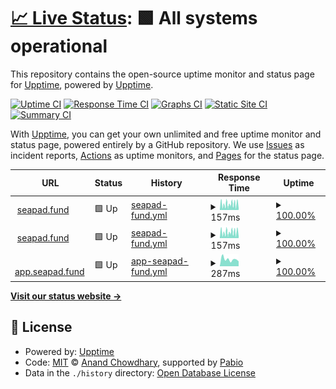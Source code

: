 # [📈 Live Status](https://upptime.github.io/upptime): <!--live status--> **🟩 All systems operational**

This repository contains the open-source uptime monitor and status page for [Upptime](https://upptime.js.org), powered by [Upptime](https://github.com/upptime/upptime).

[![Uptime CI](https://github.com/seapad-fund/upptime/workflows/Uptime%20CI/badge.svg)](https://github.com/seapad-fund/upptime/actions?query=workflow%3A%22Uptime+CI%22)
[![Response Time CI](https://github.com/seapad-fund/upptime/workflows/Response%20Time%20CI/badge.svg)](https://github.com/seapad-fund/upptime/actions?query=workflow%3A%22Response+Time+CI%22)
[![Graphs CI](https://github.com/seapad-fund/upptime/workflows/Graphs%20CI/badge.svg)](https://github.com/seapad-fund/upptime/actions?query=workflow%3A%22Graphs+CI%22)
[![Static Site CI](https://github.com/seapad-fund/upptime/workflows/Static%20Site%20CI/badge.svg)](https://github.com/seapad-fund/upptime/actions?query=workflow%3A%22Static+Site+CI%22)
[![Summary CI](https://github.com/seapad-fund/upptime/workflows/Summary%20CI/badge.svg)](https://github.com/seapad-fund/upptime/actions?query=workflow%3A%22Summary+CI%22)

With [Upptime](https://upptime.js.org), you can get your own unlimited and free uptime monitor and status page, powered entirely by a GitHub repository. We use [Issues](https://github.com/upptime/upptime/issues) as incident reports, [Actions](https://github.com/seapad-fund/upptime/actions) as uptime monitors, and [Pages](https://upptime.github.io/upptime) for the status page.

<!--start: status pages-->
<!-- This summary is generated by Upptime (https://github.com/upptime/upptime) -->
<!-- Do not edit this manually, your changes will be overwritten -->
<!-- prettier-ignore -->
| URL | Status | History | Response Time | Uptime |
| --- | ------ | ------- | ------------- | ------ |
| <img alt="" src="https://icons.duckduckgo.com/ip3/seapad.fund.ico" height="13"> [seapad.fund](https://seapad.fund) | 🟩 Up | [seapad-fund.yml](https://github.com/seapad-fund/upptime/commits/HEAD/history/seapad-fund.yml) | <details><summary><img alt="Response time graph" src="./graphs/seapad-fund/response-time-week.png" height="20"> 157ms</summary><br><a href="https://seapad-fund.github.io/upptime/history/seapad-fund"><img alt="Response time 161" src="https://img.shields.io/endpoint?url=https%3A%2F%2Fraw.githubusercontent.com%2Fseapad-fund%2Fupptime%2FHEAD%2Fapi%2Fseapad-fund%2Fresponse-time.json"></a><br><a href="https://seapad-fund.github.io/upptime/history/seapad-fund"><img alt="24-hour response time 209" src="https://img.shields.io/endpoint?url=https%3A%2F%2Fraw.githubusercontent.com%2Fseapad-fund%2Fupptime%2FHEAD%2Fapi%2Fseapad-fund%2Fresponse-time-day.json"></a><br><a href="https://seapad-fund.github.io/upptime/history/seapad-fund"><img alt="7-day response time 157" src="https://img.shields.io/endpoint?url=https%3A%2F%2Fraw.githubusercontent.com%2Fseapad-fund%2Fupptime%2FHEAD%2Fapi%2Fseapad-fund%2Fresponse-time-week.json"></a><br><a href="https://seapad-fund.github.io/upptime/history/seapad-fund"><img alt="30-day response time 167" src="https://img.shields.io/endpoint?url=https%3A%2F%2Fraw.githubusercontent.com%2Fseapad-fund%2Fupptime%2FHEAD%2Fapi%2Fseapad-fund%2Fresponse-time-month.json"></a><br><a href="https://seapad-fund.github.io/upptime/history/seapad-fund"><img alt="1-year response time 161" src="https://img.shields.io/endpoint?url=https%3A%2F%2Fraw.githubusercontent.com%2Fseapad-fund%2Fupptime%2FHEAD%2Fapi%2Fseapad-fund%2Fresponse-time-year.json"></a></details> | <details><summary><a href="https://seapad-fund.github.io/upptime/history/seapad-fund">100.00%</a></summary><a href="https://seapad-fund.github.io/upptime/history/seapad-fund"><img alt="All-time uptime 100.00%" src="https://img.shields.io/endpoint?url=https%3A%2F%2Fraw.githubusercontent.com%2Fseapad-fund%2Fupptime%2FHEAD%2Fapi%2Fseapad-fund%2Fuptime.json"></a><br><a href="https://seapad-fund.github.io/upptime/history/seapad-fund"><img alt="24-hour uptime 100.00%" src="https://img.shields.io/endpoint?url=https%3A%2F%2Fraw.githubusercontent.com%2Fseapad-fund%2Fupptime%2FHEAD%2Fapi%2Fseapad-fund%2Fuptime-day.json"></a><br><a href="https://seapad-fund.github.io/upptime/history/seapad-fund"><img alt="7-day uptime 100.00%" src="https://img.shields.io/endpoint?url=https%3A%2F%2Fraw.githubusercontent.com%2Fseapad-fund%2Fupptime%2FHEAD%2Fapi%2Fseapad-fund%2Fuptime-week.json"></a><br><a href="https://seapad-fund.github.io/upptime/history/seapad-fund"><img alt="30-day uptime 100.00%" src="https://img.shields.io/endpoint?url=https%3A%2F%2Fraw.githubusercontent.com%2Fseapad-fund%2Fupptime%2FHEAD%2Fapi%2Fseapad-fund%2Fuptime-month.json"></a><br><a href="https://seapad-fund.github.io/upptime/history/seapad-fund"><img alt="1-year uptime 100.00%" src="https://img.shields.io/endpoint?url=https%3A%2F%2Fraw.githubusercontent.com%2Fseapad-fund%2Fupptime%2FHEAD%2Fapi%2Fseapad-fund%2Fuptime-year.json"></a></details>
| <img alt="" src="https://icons.duckduckgo.com/ip3/seapad.fund.ico" height="13"> [seapad.fund](https://seapad.fund) | 🟩 Up | [seapad-fund.yml](https://github.com/seapad-fund/upptime/commits/HEAD/history/seapad-fund.yml) | <details><summary><img alt="Response time graph" src="./graphs/seapad-fund/response-time-week.png" height="20"> 157ms</summary><br><a href="https://seapad-fund.github.io/upptime/history/seapad-fund"><img alt="Response time 161" src="https://img.shields.io/endpoint?url=https%3A%2F%2Fraw.githubusercontent.com%2Fseapad-fund%2Fupptime%2FHEAD%2Fapi%2Fseapad-fund%2Fresponse-time.json"></a><br><a href="https://seapad-fund.github.io/upptime/history/seapad-fund"><img alt="24-hour response time 209" src="https://img.shields.io/endpoint?url=https%3A%2F%2Fraw.githubusercontent.com%2Fseapad-fund%2Fupptime%2FHEAD%2Fapi%2Fseapad-fund%2Fresponse-time-day.json"></a><br><a href="https://seapad-fund.github.io/upptime/history/seapad-fund"><img alt="7-day response time 157" src="https://img.shields.io/endpoint?url=https%3A%2F%2Fraw.githubusercontent.com%2Fseapad-fund%2Fupptime%2FHEAD%2Fapi%2Fseapad-fund%2Fresponse-time-week.json"></a><br><a href="https://seapad-fund.github.io/upptime/history/seapad-fund"><img alt="30-day response time 167" src="https://img.shields.io/endpoint?url=https%3A%2F%2Fraw.githubusercontent.com%2Fseapad-fund%2Fupptime%2FHEAD%2Fapi%2Fseapad-fund%2Fresponse-time-month.json"></a><br><a href="https://seapad-fund.github.io/upptime/history/seapad-fund"><img alt="1-year response time 161" src="https://img.shields.io/endpoint?url=https%3A%2F%2Fraw.githubusercontent.com%2Fseapad-fund%2Fupptime%2FHEAD%2Fapi%2Fseapad-fund%2Fresponse-time-year.json"></a></details> | <details><summary><a href="https://seapad-fund.github.io/upptime/history/seapad-fund">100.00%</a></summary><a href="https://seapad-fund.github.io/upptime/history/seapad-fund"><img alt="All-time uptime 100.00%" src="https://img.shields.io/endpoint?url=https%3A%2F%2Fraw.githubusercontent.com%2Fseapad-fund%2Fupptime%2FHEAD%2Fapi%2Fseapad-fund%2Fuptime.json"></a><br><a href="https://seapad-fund.github.io/upptime/history/seapad-fund"><img alt="24-hour uptime 100.00%" src="https://img.shields.io/endpoint?url=https%3A%2F%2Fraw.githubusercontent.com%2Fseapad-fund%2Fupptime%2FHEAD%2Fapi%2Fseapad-fund%2Fuptime-day.json"></a><br><a href="https://seapad-fund.github.io/upptime/history/seapad-fund"><img alt="7-day uptime 100.00%" src="https://img.shields.io/endpoint?url=https%3A%2F%2Fraw.githubusercontent.com%2Fseapad-fund%2Fupptime%2FHEAD%2Fapi%2Fseapad-fund%2Fuptime-week.json"></a><br><a href="https://seapad-fund.github.io/upptime/history/seapad-fund"><img alt="30-day uptime 100.00%" src="https://img.shields.io/endpoint?url=https%3A%2F%2Fraw.githubusercontent.com%2Fseapad-fund%2Fupptime%2FHEAD%2Fapi%2Fseapad-fund%2Fuptime-month.json"></a><br><a href="https://seapad-fund.github.io/upptime/history/seapad-fund"><img alt="1-year uptime 100.00%" src="https://img.shields.io/endpoint?url=https%3A%2F%2Fraw.githubusercontent.com%2Fseapad-fund%2Fupptime%2FHEAD%2Fapi%2Fseapad-fund%2Fuptime-year.json"></a></details>
| <img alt="" src="https://icons.duckduckgo.com/ip3/app.seapad.fund.ico" height="13"> [app.seapad.fund](https://app.seapad.fund) | 🟩 Up | [app-seapad-fund.yml](https://github.com/seapad-fund/upptime/commits/HEAD/history/app-seapad-fund.yml) | <details><summary><img alt="Response time graph" src="./graphs/app-seapad-fund/response-time-week.png" height="20"> 287ms</summary><br><a href="https://seapad-fund.github.io/upptime/history/app-seapad-fund"><img alt="Response time 286" src="https://img.shields.io/endpoint?url=https%3A%2F%2Fraw.githubusercontent.com%2Fseapad-fund%2Fupptime%2FHEAD%2Fapi%2Fapp-seapad-fund%2Fresponse-time.json"></a><br><a href="https://seapad-fund.github.io/upptime/history/app-seapad-fund"><img alt="24-hour response time 316" src="https://img.shields.io/endpoint?url=https%3A%2F%2Fraw.githubusercontent.com%2Fseapad-fund%2Fupptime%2FHEAD%2Fapi%2Fapp-seapad-fund%2Fresponse-time-day.json"></a><br><a href="https://seapad-fund.github.io/upptime/history/app-seapad-fund"><img alt="7-day response time 287" src="https://img.shields.io/endpoint?url=https%3A%2F%2Fraw.githubusercontent.com%2Fseapad-fund%2Fupptime%2FHEAD%2Fapi%2Fapp-seapad-fund%2Fresponse-time-week.json"></a><br><a href="https://seapad-fund.github.io/upptime/history/app-seapad-fund"><img alt="30-day response time 297" src="https://img.shields.io/endpoint?url=https%3A%2F%2Fraw.githubusercontent.com%2Fseapad-fund%2Fupptime%2FHEAD%2Fapi%2Fapp-seapad-fund%2Fresponse-time-month.json"></a><br><a href="https://seapad-fund.github.io/upptime/history/app-seapad-fund"><img alt="1-year response time 286" src="https://img.shields.io/endpoint?url=https%3A%2F%2Fraw.githubusercontent.com%2Fseapad-fund%2Fupptime%2FHEAD%2Fapi%2Fapp-seapad-fund%2Fresponse-time-year.json"></a></details> | <details><summary><a href="https://seapad-fund.github.io/upptime/history/app-seapad-fund">100.00%</a></summary><a href="https://seapad-fund.github.io/upptime/history/app-seapad-fund"><img alt="All-time uptime 100.00%" src="https://img.shields.io/endpoint?url=https%3A%2F%2Fraw.githubusercontent.com%2Fseapad-fund%2Fupptime%2FHEAD%2Fapi%2Fapp-seapad-fund%2Fuptime.json"></a><br><a href="https://seapad-fund.github.io/upptime/history/app-seapad-fund"><img alt="24-hour uptime 100.00%" src="https://img.shields.io/endpoint?url=https%3A%2F%2Fraw.githubusercontent.com%2Fseapad-fund%2Fupptime%2FHEAD%2Fapi%2Fapp-seapad-fund%2Fuptime-day.json"></a><br><a href="https://seapad-fund.github.io/upptime/history/app-seapad-fund"><img alt="7-day uptime 100.00%" src="https://img.shields.io/endpoint?url=https%3A%2F%2Fraw.githubusercontent.com%2Fseapad-fund%2Fupptime%2FHEAD%2Fapi%2Fapp-seapad-fund%2Fuptime-week.json"></a><br><a href="https://seapad-fund.github.io/upptime/history/app-seapad-fund"><img alt="30-day uptime 100.00%" src="https://img.shields.io/endpoint?url=https%3A%2F%2Fraw.githubusercontent.com%2Fseapad-fund%2Fupptime%2FHEAD%2Fapi%2Fapp-seapad-fund%2Fuptime-month.json"></a><br><a href="https://seapad-fund.github.io/upptime/history/app-seapad-fund"><img alt="1-year uptime 100.00%" src="https://img.shields.io/endpoint?url=https%3A%2F%2Fraw.githubusercontent.com%2Fseapad-fund%2Fupptime%2FHEAD%2Fapi%2Fapp-seapad-fund%2Fuptime-year.json"></a></details>

<!--end: status pages-->

[**Visit our status website →**](https://upptime.github.io/upptime)

## 📄 License

- Powered by: [Upptime](https://github.com/upptime/upptime)
- Code: [MIT](./LICENSE) © [Anand Chowdhary](https://anandchowdhary.com), supported by [Pabio](https://pabio.com)
- Data in the `./history` directory: [Open Database License](https://opendatacommons.org/licenses/odbl/1-0/)
